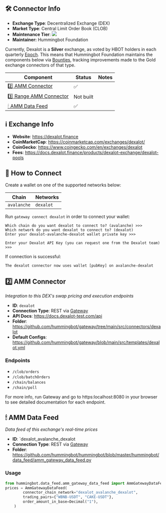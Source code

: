 ## 🛠 Connector Info

- **Exchange Type**: Decentralized Exchange (DEX)
- **Market Type**: Central Limit Order Book (CLOB)
- **Maintenance Tier**: ![](https://img.shields.io/static/v1?label=Hummingbot&message=SILVER&color=white)
- **Maintainer:** Hummingbot Foundation

Currently, Dexalot is a **Silver** exchange, as voted by HBOT holders in each quarterly [Epoch](/governance/epochs). This means that Hummingbot Foundation maintains the components below via [Bounties](/governance/bounties), tracking improvements made to the Gold exchange connectors of that type.

| Component | Status | Notes | 
| --------- | ------ | ----- |
| [2️⃣ AMM Connector](#2-amm-connector) | ✅ |
| [3️⃣ Range AMM Connector](#3-range-amm-connector) | Not built |
| [🕯 AMM Data Feed](#amm-data-feed) | ✅ |

## ℹ️ Exchange Info

- **Website**: <https://dexalot.finance>
- **CoinMarketCap**: <https://coinmarketcap.com/exchanges/dexalot/>
- **CoinGecko**: <https://www.coingecko.com/en/exchanges/dexalot>
- **Fees**: <https://docs.dexalot.finance/products/dexalot-exchange/dexalot-pools>

## 🔑 How to Connect

Create a wallet on one of the supported networks below:

| Chain | Networks | 
| ----- | -------- |
| `avalanche` | `dexalot`

Run `gateway connect dexalot` in order to connect your wallet:

```
Which chain do you want dexalot to connect to? (avalanche) >>>
Which network do you want dexalot to connect to? (dexalot)
Enter your dexalot-avalanche-dexalot wallet private key >>>

Enter your Dexalot API Key (you can request one from the Dexalot team) >>> 
```

If connection is successful:

```
The dexalot connector now uses wallet [pubKey] on avalanche-dexalot
```


## 2️⃣ AMM Connector
*Integration to this DEX's swap pricing and execution endpoints*

- **ID**: `dexalot`
- **Connection Type**: REST via [Gateway](/gateway)
- **API Docs**: https://docs.dexalot-test.com/api
- **Folder**: https://github.com/hummingbot/gateway/tree/main/src/connectors/dexalot
- **Default Configs**: https://github.com/hummingbot/gateway/blob/main/src/templates/dexalot.yml

### Endpoints

- `/clob/orders`
- `/clob/batchOrders`
- `/chain/balances`
- `/chain/poll`

For more info, run Gateway and go to https:localhost:8080 in your browser to see detailed documentation for each endpoint.

## 🕯 AMM Data Feed
*Data feed of this exchange's real-time prices*

- **ID**: `dexalot_avalanche_dexalot
- **Connection Type**: REST via [Gateway](/gateway)
- **Folder**: https://github.com/hummingbot/hummingbot/blob/master/hummingbot/data_feed/amm_gateway_data_feed.py

### Usage

```python
from hummingbot.data_feed.amm_gateway_data_feed import AmmGatewayDataFeed
prices = AmmGatewayDataFeed(
        connector_chain_network="dexalot_avalanche_dexalot",
        trading_pairs={"WBNB-USDT", "CAKE-USDT"},
        order_amount_in_base=Decimal("1"),
    )
```